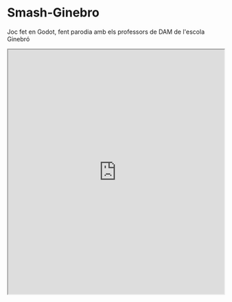 # Smash-Ginebro
Joc fet en Godot, fent parodia amb els professors de DAM de l'escola Ginebró



<iframe width="100%" height="569" src="https://docs.google.com/presentation/d/1mzI7BA7KQFPVlWgc8RZQ5z3-zEUtRHqAtfq9RXIRVJc/edit#slide=id.p"></iframe>

